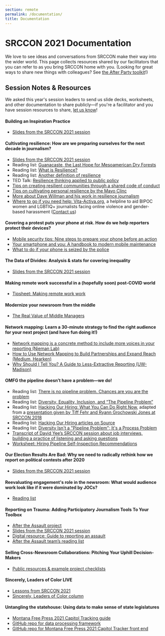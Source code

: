 ```yaml
---
section: remote
permalink: /documentation/
title: Documentation
---
```


# SRCCON 2021 Documentation

We love to see ideas and conversations from SRCCON make their way into the wider world. This page collects resources shared by our facilitators that you can refer to as you bring SRCCON home with you. (Looking for great ways to share new things with colleagues? See [the After Party toolkit](https://srccon.org/share/)!)


## Session Notes & Resources

We asked this year's session leaders to send us slide decks, worksheets, and other documentation to share publicly—if you're a facilitator and you have session resources to share, [let us know](mailto:srccon@opennews.org)!

#### Building an Inspiration Practice

* [Slides from the SRCCON 2021 session](https://docs.google.com/presentation/d/1nui7TyZMdMfJ0bM2BxPG-Z3-YvvbVF6w_PIAbuFLCCs/edit#slide=id.ge89f68ef3e_0_65)

#### Cultivating resilience: How are we preparing ourselves for the next decade in journalism?

* [Slides from the SRCCON 2021 session](https://docs.google.com/presentation/d/1TiBfYnej_jQmmfm-nipo1m4WjXkLk63S/edit#slide=id.p1)
* Reading list: [Guanacaste, the Last Hope for Mesoamerican Dry Forests](https://vozdeguanacaste.com/en/guanacaste-the-last-hope-for-mesoamerican-dry-forests/)
* Reading list: [What is Resilience?](https://www.journalism.cuny.edu/jplus/fellowships/resilience-fellowship-program/what-is-resilience/)
* Reading list: [Another definition of resilience](https://hbr.org/2016/06/resilience-is-about-how-you-recharge-not-how-you-endure)
* TED Talk: [Resilience thinking applied to public policy](https://www.ted.com/talks/audrey_tang_digital_social_innovation_to_empower_democracy)
* [Tips on creating resilient communities through a shared code of conduct](https://resilience4news.medium.com/creating-resilient-communities-it-cant-happen-without-dei-a1d0a6dfe64b)
* [Tips on cultivating personal resilience by the Mayo Clinc](https://www.mayoclinic.org/tests-procedures/resilience-training/in-depth/resilience/art-20046311)
* [More about Dave Willman and his work in resilience journalism](https://news.climate.columbia.edu/2020/05/11/resilience-media-project/)
* [Where to go if you need help: Vita-Activa.org](https://vita-activa.org/), a helpline to aid BIPOC women and LGBTIQ+ journalists facing online violence and gender-based harassment ([Contact us](mailto:support@vita-activa.org))

#### Covering a protest puts your phone at risk. How do we help reporters protect their devices?

* [Mobile security tips: Nine steps to prepare your phone before an action](https://freedom.press/training/mobile-security-protest-preparation-tips-activists/)
* [Your smartphone and you: A handbook to modern mobile maintenance](https://freedom.press/training/your-smartphone-and-you-handbook-modern-mobile-maintenance/)
* [What to do if your phone is seized by the police](https://freedom.press/training/mobile-security-for-activists-and-journalists/)

#### The Data of Divides: Analysis & stats for covering inequality

* [Slides from the SRCCON 2021 session](https://docs.google.com/presentation/d/1W9HI_XDl8vqJ3jdQrfuLFsYpRMoTGBtVXHqTS1mI68o/present?slide=id.p)

#### Making remote work successful in a (hopefully soon) post-COVID world

* [Tipsheet: Making remote work work](https://docs.google.com/document/d/1lH49Ot1ug7NYZ5T9DQOS6q9Mx77dTfMjSvLL_HuliPk/edit#)

#### Modernize your newsroom from the middle

* [The Real Value of Middle Managers](https://hbr.org/2021/06/the-real-value-of-middle-managers)

#### Network mapping: Learn a 30-minute strategy to find the right audience for your next project (and have fun doing it!)

* [Network mapping is a concrete method to include more voices in your reporting (Nieman Lab)](https://www.niemanlab.org/2021/03/network-mapping-is-a-way-to-concrete-way-to-include-more-voices-in-your-reporting/)
* [How to Use Network Mapping to Build Partnerships and Expand Reach (Medium, Hearken)](https://medium.com/we-are-hearken/how-to-use-network-mapping-and-build-partnerships-to-expand-reach-e298941064cd)
* [Why Should I Tell You? A Guide to Less-Extractive Reporting (UW-Madison)](https://ethics.journalism.wisc.edu/why-should-i-tell-you-a-guide-to-less-extractive-reporting/)

#### OMFG the pipeline doesn’t have a problem—we do!

* Reading list: [There is no pipeline problem. Chances are you are the problem](https://medium.com/@webjournalist/there-is-no-pipeline-problem-chances-are-you-are-the-problem-9496c3776848)
* Reading list: [Diversity, Equality, Inclusion, and “The Pipeline Problem”](https://niemanreports.org/articles/diversity-equality-inclusion-and-the-pipeline-problem/)
* Reading list: [Hacking Our Hiring: What You Can Do Right Now](https://source.opennews.org/articles/hacking-our-hiring-what-you-can-do-right-now/), adapted from a [presentation given by Tiff Fehr and Ryann Grochowski Jones at SRCCON 2018](https://docs.google.com/presentation/d/1rTJ4FY2Q-8zUGVlhMxDGdxLEi2u2_7NHHV1a4Z5db3U/edit?usp=sharing)
* Reading list: [Hacking Our Hiring articles on Source](https://source.opennews.org/articles/tags/hacking-our-hiring/)
* Reading list: [Diversity Isn't a "Pipeline Problem"; It's a Process Problem](https://www.gem.com/blog/think-diversity-is-a-pipeline-problem-look-to-your-process-instead) 
* [Transcript of David Yee’s SRCCON session about job interviews, building a practice of listening and asking questions](https://2018.srccon.org/transcripts/SRCCON2018-listening-asking-questions/) 
* [Worksheet: Hiring Pipeline Self-Inspection Recommendations](https://docs.google.com/document/d/1MVxJLcJwk1L-854Jug9atnZI6fdxRLpOl8FHoEf9q9k/edit?usp=sharing)

#### Our Election Results Are Bad: Why we need to radically rethink how we report on political contests after 2020

* [Slides from the SRCCON 2021 session](https://docs.google.com/presentation/d/113KHKRZOgk5W1slV4iKvWobqSgRxPwN8ltC7A2r4RAI/edit)

#### Reevaluating engagement's role in the newsroom: What would audience work look like if it were dominated by JOCs?

* [Reading list](https://docs.google.com/document/d/12fGeZLlq6oINTe3-Wp_OztRLXPcoLyg_RwUpqwMs4yQ/edit#)

#### Reporting on Trauma: Adding Participatory Journalism Tools To Your Toolbox

* [After the Assault project](https://www.capradio.org/aftertheassault)
* [Slides from the SRCCON 2021 session](https://docs.google.com/presentation/d/1qCPtt36fULQhTidtMfHH2I8WWvOPC5Ez7snC2IHjicg/edit#slide=id.p)
* [Digital resource: Guide to reporting an assault](https://projects.capradio.org/guide-to-report-sexual-assault-in-sacramento/)
* [After the Assault team’s reading list](https://docs.google.com/document/d/1qo2QM6ZcMoqJ1iLo2MVSGZJMTYMGcSGa5HV6cHlXU6w/edit)

#### Selling Cross-Newsroom Collaborations: Pitching Your Uphill Decision-Makers

* [Public resources & example project checklists](https://docs.google.com/document/d/1pZtzizV7EGDgF2IZmNYb0VstNTDalW6SlEK9Pbwsljc/edit#heading=h.ln09mixk2v15)

#### Sincerely, Leaders of Color LIVE

* [Lessons from SRCCON 2021](https://source.opennews.org/articles/sincerely-leaders-color-lessons-srccon2021/)
* [Sincerely, Leaders of Color column](https://source.opennews.org/articles/tags/sincerely-leaders-of-color/)

#### Untangling the statehouse: Using data to make sense of state legislatures

* [Montana Free Press 2021 Capitol Tracking guide](https://apps.montanafreepress.org/capitol-tracker-2021/ )
* [GitHub repo for data processing framework](https://github.com/eidietrich/mtleg-2021-framework)
* [GitHub repo for Montana Free Press 2021 Capitol Tracker front end](https://github.com/eidietrich/mtleg-2021-app)

